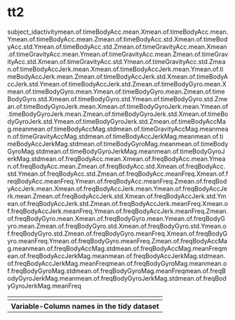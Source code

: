 tt2
===
<table>
<td>
<tr><th>Variable-Column names in the tidy dataset</th></tr>
<tr>subject_id</tr>
<tr>activity</tr>                            
<tr>mean.of.timeBodyAcc.mean.X</tr>          
<tr>mean.of.timeBodyAcc.mean.Y</tr>          
<tr>mean.of.timeBodyAcc.mean.Z</tr>          
<tr>mean.of.timeBodyAcc.std.X</tr>           
<tr>mean.of.timeBodyAcc.std.Y</tr>           
<tr>mean.of.timeBodyAcc.std.Z</tr>           
<tr>mean.of.timeGravityAcc.mean.X</tr>       
<tr>mean.of.timeGravityAcc.mean.Y</tr>       
<tr>mean.of.timeGravityAcc.mean.Z</tr>       
<tr>mean.of.timeGravityAcc.std.X</tr>        
<tr>mean.of.timeGravityAcc.std.Y</tr>        
<tr>mean.of.timeGravityAcc.std.Z</tr>        
<tr>mean.of.timeBodyAccJerk.mean.X</tr>      
<tr>mean.of.timeBodyAccJerk.mean.Y</tr>      
<tr>mean.of.timeBodyAccJerk.mean.Z</tr>      
<tr>mean.of.timeBodyAccJerk.std.X</tr>       
<tr>mean.of.timeBodyAccJerk.std.Y</tr>       
<tr>mean.of.timeBodyAccJerk.std.Z</tr>       
<tr>mean.of.timeBodyGyro.mean.X</tr>         
<tr>mean.of.timeBodyGyro.mean.Y</tr>         
<tr>mean.of.timeBodyGyro.mean.Z</tr>         
<tr>mean.of.timeBodyGyro.std.X</tr>          
<tr>mean.of.timeBodyGyro.std.Y</tr>          
<tr>mean.of.timeBodyGyro.std.Z</tr>          
<tr>mean.of.timeBodyGyroJerk.mean.X</tr>     
<tr>mean.of.timeBodyGyroJerk.mean.Y</tr>     
<tr>mean.of.timeBodyGyroJerk.mean.Z</tr>     
<tr>mean.of.timeBodyGyroJerk.std.X</tr>      
<tr>mean.of.timeBodyGyroJerk.std.Y</tr>      
<tr>mean.of.timeBodyGyroJerk.std.Z</tr>      
<tr>mean.of.timeBodyAccMag.mean</tr>         
<tr>mean.of.timeBodyAccMag.std</tr>          
<tr>mean.of.timeGravityAccMag.mean</tr>      
<tr>mean.of.timeGravityAccMag.std</tr>       
<tr>mean.of.timeBodyAccJerkMag.mean</tr>     
<tr>mean.of.timeBodyAccJerkMag.std</tr>      
<tr>mean.of.timeBodyGyroMag.mean</tr>        
<tr>mean.of.timeBodyGyroMag.std</tr>         
<tr>mean.of.timeBodyGyroJerkMag.mean</tr>    
<tr>mean.of.timeBodyGyroJerkMag.std</tr>     
<tr>mean.of.freqBodyAcc.mean.X</tr>          
<tr>mean.of.freqBodyAcc.mean.Y</tr>          
<tr>mean.of.freqBodyAcc.mean.Z</tr>          
<tr>mean.of.freqBodyAcc.std.X</tr>           
<tr>mean.of.freqBodyAcc.std.Y</tr>           
<tr>mean.of.freqBodyAcc.std.Z</tr>           
<tr>mean.of.freqBodyAcc.meanFreq.X</tr>      
<tr>mean.of.freqBodyAcc.meanFreq.Y</tr>      
<tr>mean.of.freqBodyAcc.meanFreq.Z</tr>      
<tr>mean.of.freqBodyAccJerk.mean.X</tr>      
<tr>mean.of.freqBodyAccJerk.mean.Y</tr>      
<tr>mean.of.freqBodyAccJerk.mean.Z</tr>      
<tr>mean.of.freqBodyAccJerk.std.X</tr>       
<tr>mean.of.freqBodyAccJerk.std.Y</tr>       
<tr>mean.of.freqBodyAccJerk.std.Z</tr>       
<tr>mean.of.freqBodyAccJerk.meanFreq.X</tr>  
<tr>mean.of.freqBodyAccJerk.meanFreq.Y</tr>  
<tr>mean.of.freqBodyAccJerk.meanFreq.Z</tr>  
<tr>mean.of.freqBodyGyro.mean.X</tr>         
<tr>mean.of.freqBodyGyro.mean.Y</tr>         
<tr>mean.of.freqBodyGyro.mean.Z</tr>         
<tr>mean.of.freqBodyGyro.std.X</tr>          
<tr>mean.of.freqBodyGyro.std.Y</tr>          
<tr>mean.of.freqBodyGyro.std.Z</tr>          
<tr>mean.of.freqBodyGyro.meanFreq.X</tr>     
<tr>mean.of.freqBodyGyro.meanFreq.Y</tr>     
<tr>mean.of.freqBodyGyro.meanFreq.Z</tr>     
<tr>mean.of.freqBodyAccMag.mean</tr>         
<tr>mean.of.freqBodyAccMag.std</tr>          
<tr>mean.of.freqBodyAccMag.meanFreq</tr>     
<tr>mean.of.freqBodyAccJerkMag.mean</tr>     
<tr>mean.of.freqBodyAccJerkMag.std</tr>      
<tr>mean.of.freqBodyAccJerkMag.meanFreq</tr> 
<tr>mean.of.freqBodyGyroMag.mean</tr>        
<tr>mean.of.freqBodyGyroMag.std</tr>         
<tr>mean.of.freqBodyGyroMag.meanFreq</tr>    
<tr>mean.of.freqBodyGyroJerkMag.mean</tr>    
<tr>mean.of.freqBodyGyroJerkMag.std</tr>     
<tr>mean.of.freqBodyGyroJerkMag.meanFreq</tr>
</td>
</table>
